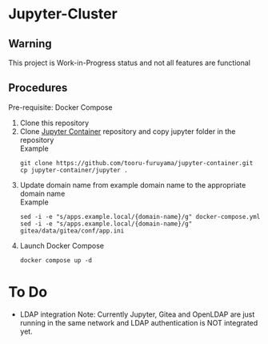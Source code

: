 # Jupyter-Cluster
## Warning
This project is Work-in-Progress status and not all features are functional

## Procedures
Pre-requisite: Docker Compose
1. Clone this repository
2. Clone [Jupyter Container](../../../jupyter-container) repository and copy jupyter folder in the repository<br>
   Example
   ```
   git clone https://github.com/tooru-furuyama/jupyter-container.git
   cp jupyter-container/jupyter .
   ```
3. Update domain name from example domain name to the appropriate domain name<br>
   Example
   ```
   sed -i -e "s/apps.example.local/{domain-name}/g" docker-compose.yml
   sed -i -e "s/apps.example.local/{domain-name}/g" gitea/data/gitea/conf/app.ini
   ```
4. Launch Docker Compose
   ```
   docker compose up -d
   ```

# To Do
* LDAP integration
  Note: Currently Jupyter, Gitea and OpenLDAP are just running in the same network and LDAP authentication is NOT integrated yet.
